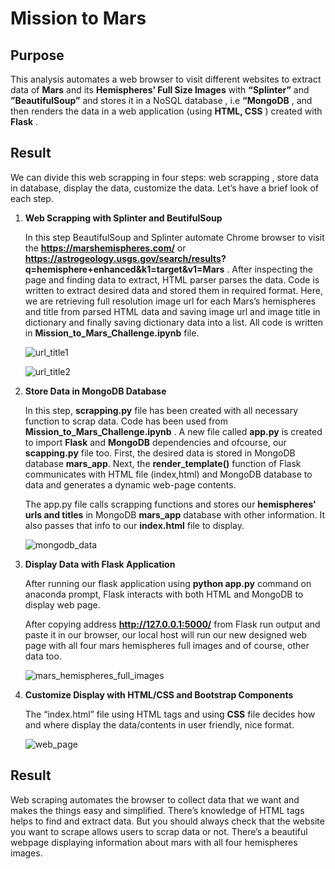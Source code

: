 # Mission to Mars

## Purpose

This analysis automates a web browser to visit different websites to extract data of __Mars__ and its __Hemispheres’  Full Size Images__  with __“Splinter”__ and __”BeautifulSoup”__  and stores it in a NoSQL database , i.e __“MongoDB__ , and then renders the data in a web application (using __HTML, CSS__ ) created with __Flask__ . 

## Result

We can divide this web scrapping in four steps: web scrapping , store data in database, display the data, customize the data. Let’s have a brief look of each step. 

1.	__Web Scrapping with Splinter and BeutifulSoup__

    In this step BeautifulSoup and Splinter automate Chrome browser  to visit the __https://marshemispheres.com/__ or __https://astrogeology.usgs.gov/search/results?       q=hemisphere+enhanced&k1=target&v1=Mars__ . After inspecting the page and finding data to extract, HTML parser parses the data. Code is written to extract desired     data and stored them in required format. Here, we are retrieving full resolution image url for each Mars’s hemispheres and title from parsed HTML data and saving       image url and image title in dictionary and finally saving dictionary data into a list. All  code is written in __Mission_to_Mars_Challenge.ipynb__  file. 
    
    ![url_title1](https://user-images.githubusercontent.com/107717882/186522450-447566ed-c433-479c-b7fa-8e037469cfbf.png)

    ![url_title2](https://user-images.githubusercontent.com/107717882/186522479-8c873d33-a6b4-46d8-8f9e-f46121008fc9.png)


2.	__Store Data in MongoDB Database__

    In this step, __scrapping.py__ file has been created with all necessary function to scrap data. Code has been used from __Mission_to_Mars_Challenge.ipynb__ .           A new file called __app.py__  is created to import  __Flask__  and __MongoDB__ dependencies and ofcourse, our __scapping.py__  file too. First, the                     desired data is stored in MongoDB database __mars_app__. Next, the  __render_template()__ function of Flask communicates with HTML file (index,html) and MongoDB       database to data and generates a dynamic web-page contents.

    The app.py file calls scrapping functions and stores our __hemispheres' urls and titles__ in MongoDB __mars_app__ database with other information. It also passes       that info to our __index.html__ file to display. 
    
    ![mongodb_data](https://user-images.githubusercontent.com/107717882/186522537-d14618e5-7424-4d7d-9f78-ff190d52223b.png)


3.	__Display Data with Flask Application__ 

    After running our flask application using __python app.py__ command on anaconda prompt, Flask interacts with both HTML and MongoDB to display web page. 

    After copying address __http://127.0.0.1:5000/__ from Flask run output and paste it in our browser, our local host will run our new designed web page with all four     mars hemispheres full images and of course, other data too. 
    
    ![mars_hemispheres_full_images](https://user-images.githubusercontent.com/107717882/186522581-1dcd0af4-af84-404a-b118-7be92fc26a1b.png)


4.	__Customize Display with HTML/CSS and Bootstrap Components__

    The “index.html” file using HTML tags and using __CSS__ file decides how and where display the data/contents in user friendly, nice format. 
    
    ![web_page](https://user-images.githubusercontent.com/107717882/186522631-9dca3c91-679a-4cff-99fc-c14ec7cd5aa7.png)


## Result 

Web scraping automates the browser to collect data that we want and makes the things easy and simplified. There’s knowledge of HTML tags helps to find and extract data.  But you should  always check that the website you want to scrape allows users to scrap data or not. 
There’s a beautiful webpage displaying  information about mars with all four hemispheres images.
